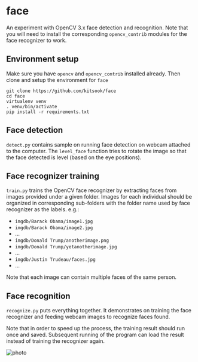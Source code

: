 # face

An experiment with OpenCV 3.x face detection and recognition.  Note that you
will need to install the corresponding `opencv_contrib` modules for the face
recognizer to work.

## Environment setup

Make sure you have `opencv` and `opencv_contrib` installed already. Then clone
and setup the environment for `face`

```
git clone https://github.com/kitsook/face
cd face
virtualenv venv
. venv/bin/activate
pip install -r requirements.txt
```

## Face detection

`detect.py` contains sample on running face detection on webcam attached to the
computer. The  `level_face` function tries to rotate the image so that the
face detected is level (based on the eye positions).

## Face recognizer training

`train.py` trains the OpenCV face recognizer by extracting faces from images
provided under a given folder. Images for each individual should be
organized in corresponding sub-folders with the folder name used by face
recognizer as the labels. e.g.:

* `imgdb/Barack Obama/image1.jpg`
* `imgdb/Barack Obama/image2.jpg`
* ...
* `imgdb/Donald Trump/anotherimage.png`
* `imgdb/Donald Trump/yetanotherimage.jpg`
* ...
* `imgdb/Justin Trudeau/faces.jpg`
* ...

Note that each image can contain multiple faces of the same person.

## Face recognition

`recognize.py` puts everything together.  It demonstrates on training the face
recognizer and feeding webcam images to recognize faces found.

Note that in order to speed up the process, the training result should run once
and saved.  Subsequent running of the program can load the result instead of
training the recognizer again.

![photo](https://3.bp.blogspot.com/-algeXrYnjO0/WHMo9xn8BgI/AAAAAAAAHss/mnPIJYXLkJQjGyQW4CDdlDWmSm5P4igrwCLcB/s1600/face%2Brecognition.png "photo")
